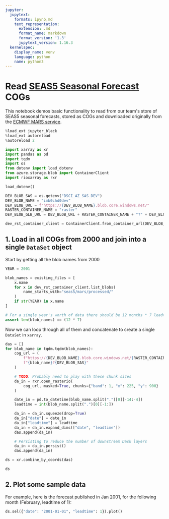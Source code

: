 ```yaml
---
jupyter:
  jupytext:
    formats: ipynb,md
    text_representation:
      extension: .md
      format_name: markdown
      format_version: '1.3'
      jupytext_version: 1.16.3
  kernelspec:
    display_name: venv
    language: python
    name: python3
---
```


# Read [SEAS5 Seasonal Forecast](https://www.ecmwf.int/sites/default/files/medialibrary/2017-10/System5_guide.pdf) COGs

This notebook demos basic functionality to read from our team's store of SEAS5 seasonal forecasts, stored as COGs and downloaded originally from the [ECMWF MARS service](https://www.ecmwf.int/en/forecasts/access-forecasts/access-archive-datasets).

```python
%load_ext jupyter_black
%load_ext autoreload
%autoreload 2
```

```python
import xarray as xr
import pandas as pd
import tqdm
import os
from dotenv import load_dotenv
from azure.storage.blob import ContainerClient
import rioxarray as rxr

load_dotenv()

DEV_BLOB_SAS = os.getenv("DSCI_AZ_SAS_DEV")
DEV_BLOB_NAME = "imb0chd0dev"
DEV_BLOB_URL = f"https://{DEV_BLOB_NAME}.blob.core.windows.net/"
RASTER_CONTAINER_NAME = "raster"
DEV_BLOB_GLB_URL = DEV_BLOB_URL + RASTER_CONTAINER_NAME + "?" + DEV_BLOB_SAS

dev_rst_container_client = ContainerClient.from_container_url(DEV_BLOB_GLB_URL)
```

## 1. Load in all COGs from 2000 and join into a single `DataSet` object

Start by getting all the blob names from 2000

```python
YEAR = 2001

blob_names = existing_files = [
    x.name
    for x in dev_rst_container_client.list_blobs(
        name_starts_with="seas5/mars/processed/"
    )
    if str(YEAR) in x.name
]

# For a single year's worth of data there should be 12 months * 7 leadtimes' worth of data
assert len(blob_names) == (12 * 7)
```

Now we can loop through all of them and concatenate to create a single `DataSet` in `xarray`.


```python
das = []
for blob_name in tqdm.tqdm(blob_names):
    cog_url = (
        f"https://{DEV_BLOB_NAME}.blob.core.windows.net/{RASTER_CONTAINER_NAME}/"
        f"{blob_name}?{DEV_BLOB_SAS}"
    )

    # TODO: Probably need to play with these chunk sizes
    da_in = rxr.open_rasterio(
        cog_url, masked=True, chunks={"band": 1, "x": 225, "y": 900}
    )

    date_in = pd.to_datetime(blob_name.split(".")[0][-14:-4])
    leadtime = int(blob_name.split(".")[0][-1:])

    da_in = da_in.squeeze(drop=True)
    da_in["date"] = date_in
    da_in["leadtime"] = leadtime
    da_in = da_in.expand_dims(["date", "leadtime"])
    das.append(da_in)

    # Persisting to reduce the number of downstream Dask layers
    da_in = da_in.persist()
    das.append(da_in)

ds = xr.combine_by_coords(das)
```

```python
ds
```

## 2. Plot some sample data


For example, here is the forecast published in Jan 2001, for the following month (February, leadtime of 1):

```python
ds.sel({"date": "2001-01-01", "leadtime": 1}).plot()
```
